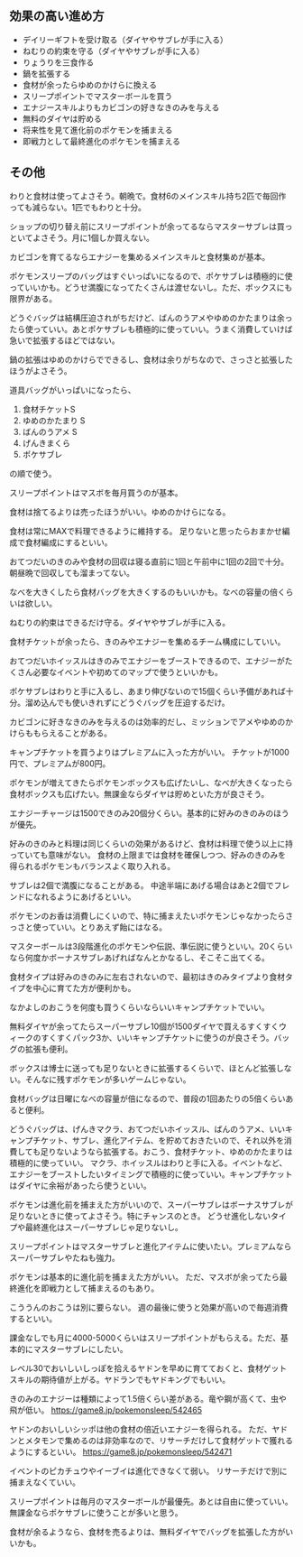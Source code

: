 ## 効果の高い進め方

- デイリーギフトを受け取る（ダイヤやサブレが手に入る）
- ねむりの約束を守る（ダイヤやサブレが手に入る）
- りょうりを三食作る
- 鍋を拡張する
- 食材が余ったらゆめのかけらに換える
- スリープポイントでマスターボールを買う
- エナジースキルよりもカビゴンの好きなきのみを与える
- 無料のダイヤは貯める
- 将来性を見て進化前のポケモンを捕まえる
- 即戦力として最終進化のポケモンを捕まえる

## その他

わりと食材は使ってよさそう。朝晩で。食材6のメインスキル持ち2匹で毎回作っても減らない。1匹でもわりと十分。

ショップの切り替え前にスリープポイントが余ってるならマスターサブレは買っといてよさそう。月に1個しか買えない。

カビゴンを育てるならエナジーを集めるメインスキルと食材集めが基本。

ポケモンスリープのバッグはすぐいっぱいになるので、ポケサブレは積極的に使っていいかも。どうせ満腹になってたくさんは渡せないし。ただ、ボックスにも限界がある。

どうぐバッグは結構圧迫されがちだけど、ばんのうアメやゆめのかたまりは余ったら使っていい。あとポケサブレも積極的に使っていい。うまく消費していけば急いで拡張するほどではない。

鍋の拡張はゆめのかけらでできるし、食材は余りがちなので、さっさと拡張したほうがよさそう。

道具バッグがいっぱいになったら、

1. 食材チケットS
2. ゆめのかたまり S
3. ばんのうアメ S
4. げんきまくら
5. ポケサブレ

の順で使う。

スリープポイントはマスボを毎月買うのが基本。

食材は捨てるよりは売ったほうがいい。ゆめのかけらになる。

食材は常にMAXで料理できるように維持する。
足りないと思ったらおまかせ編成で食材編成にするといい。

おてつだいのきのみや食材の回収は寝る直前に1回と午前中に1回の2回で十分。朝昼晩で回収しても溜まってない。

なべを大きくしたら食材バッグを大きくするのもいいかも。なべの容量の倍くらいは欲しい。

ねむりの約束はできるだけ守る。ダイヤやサブレが手に入る。

食材チケットが余ったら、きのみやエナジーを集めるチーム構成にしていい。

おてつだいホイッスルはきのみでエナジーをブーストできるので、エナジーがたくさん必要なイベントや初めてのマップで使うといいかも。

ポケサブレはわりと手に入るし、あまり伸びないので15個くらい予備があれば十分。溜め込んでも使いきれずにどうぐバッグを圧迫するだけ。

カビゴンに好きなきのみを与えるのは効率的だし、ミッションでアメやゆめのかけらももらえることがある。

キャンプチケットを買うよりはプレミアムに入った方がいい。
チケットが1000円で、プレミアムが800円。

ポケモンが増えてきたらポケモンボックスも広げたいし、なべが大きくなったら食材ボックスも広げたい。無課金ならダイヤは貯めといた方が良さそう。

エナジーチャージは1500できのみ20個分くらい。基本的に好みのきのみのほうが優先。

好みのきのみと料理は同じくらいの効果があるけど、食材は料理で使う以上に持っていても意味がない。
食材の上限までは食材を確保しつつ、好みのきのみを得られるポケモンもバランスよく取り入れる。

サブレは2個で満腹になることがある。
中途半端にあげる場合はあと2個でフレンドになれるようにあげるといい。

ポケモンのお香は消費しにくいので、特に捕まえたいポケモンじゃなかったらさっさと使っていい。とりあえず飴にはなる。

マスターボールは3段階進化のポケモンや伝説、準伝説に使うといい。20くらいなら何度かボーナスサブレあげればなんとかなるし、そこそこ出てくる。

食材タイプは好みのきのみに左右されないので、最初はきのみタイプより食材タイプを中心に育てた方が便利かも。

なかよしのおこうを何度も買うくらいならいいキャンプチケットでいい。

無料ダイヤが余ってたらスーパーサブレ10個が1500ダイヤで買えるすくすくウィークのすくすくパック3か、いいキャンプチケットに使うのが良さそう。バッグの拡張も便利。

ボックスは博士に送っても足りないときに拡張するくらいで、ほとんど拡張しない。そんなに残すポケモンが多いゲームじゃない。

食材バッグは日曜になべの容量が倍になるので、普段の1回あたりの5倍くらいあると便利。

どうぐバッグは、げんきマクラ、おてつだいホイッスル、ばんのうアメ、いいキャンプチケット、サブレ、進化アイテム、を貯めておきたいので、それ以外を消費しても足りないようなら拡張する。おこう、食材チケット、ゆめのかたまりは積極的に使っていい。
マクラ、ホイッスルはわりと手に入る。イベントなど、エナジーをブーストしたいタイミングで積極的に使っていい。キャンプチケットはダイヤに余裕があったら使うといい。

ポケモンは進化前を捕まえた方がいいので、スーパーサブレはボーナスサブレが足りないときに使ってよさそう。特にチャンスのとき。
どうせ進化しないタイプや最終進化はスーパーサブレじゃ足りないし。

スリープポイントはマスターサブレと進化アイテムに使いたい。プレミアムならスーパーサブレやたねも強力。

ポケモンは基本的に進化前を捕まえた方がいい。
ただ、マスボが余ってたら最終進化を即戦力として捕まえるのもあり。

こううんのおこうは別に要らない。
週の最後に使うと効果が高いので毎週消費するといい。

課金なしでも月に4000-5000くらいはスリープポイントがもらえる。ただ、基本的にマスターサブレにしたい。

レベル30でおいしいしっぽを拾えるヤドンを早めに育てておくと、食材ゲットスキルの期待値が上がる。ヤドランでもヤドキングでもいい。

きのみのエナジーは種類によって1.5倍くらい差がある。竜や鋼が高くて、虫や飛が低い。
https://game8.jp/pokemonsleep/542465

ヤドンのおいしいシッポは他の食材の倍近いエナジーを得られる。
ただ、ヤドンとメタモンで集めるのは非効率なので、リサーチだけして食材ゲットで獲れるようにするといい。
https://game8.jp/pokemonsleep/542471

イベントのピカチュウやイーブイは進化できなくて弱い。
リサーチだけで別に捕まえなくていい。

スリープポイントは毎月のマスターボールが最優先。あとは自由に使っていい。無課金ならポケサブレに使うことが多いと思う。

食材が余るようなら、食材を売るよりは、無料ダイヤでバッグを拡張した方がいいかも。
